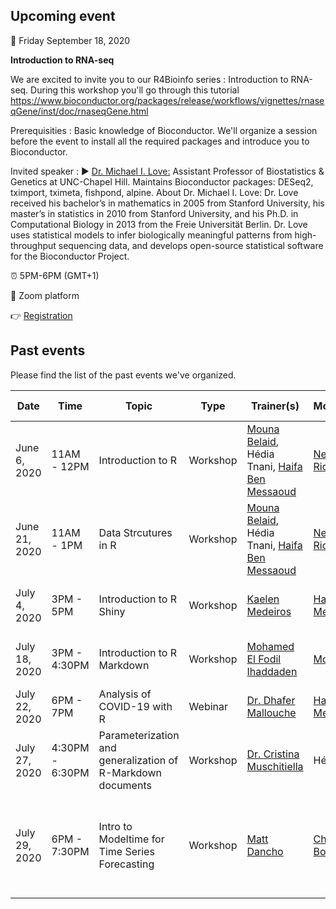 ## Upcoming event
:date: Friday September 18, 2020 

**Introduction to RNA-seq**

We are excited to invite you to our R4Bioinfo series : Introduction to RNA-seq.
During this workshop you'll go through this tutorial
https://www.bioconductor.org/packages/release/workflows/vignettes/rnaseqGene/inst/doc/rnaseqGene.html

Prerequisities :
Basic knowledge of Bioconductor. We'll organize a session before the event to install all the required packages and introduce you to Bioconductor.

Invited speaker :
▶️ [Dr. Michael I. Love:](https://mikelove.github.io/) Assistant Professor of Biostatistics & Genetics at UNC-Chapel Hill. Maintains Bioconductor packages: DESeq2, tximport, tximeta, fishpond, alpine.
About Dr. Michael I. Love:
Dr. Love received his bachelor’s in mathematics in 2005 from Stanford University, his master’s in statistics in 2010 from Stanford University, and his Ph.D. in Computational Biology in 2013 from the Freie Universität Berlin. Dr. Love uses statistical models to infer biologically meaningful patterns from high-throughput sequencing data, and develops open-source statistical software for the Bioconductor Project.

:alarm_clock: 5PM-6PM (GMT+1)

:round_pushpin: Zoom platform

:point_right: [Registration](https://tinyurl.com/y4m948kd) 

## Past events

Please find the list of the past events we've organized.

| Date  | Time  | Topic  | Type  | Trainer(s) | Moderator(s) | Place  | Workshop materials  |
|---|---|---|---|---|---|---|---|
| June 6, 2020 | 11AM - 12PM | Introduction to R | Workshop | [Mouna Belaid](https://www.linkedin.com/in/mouna-belaid-b10300112/), Hédia Tnani, [Haifa Ben Messaoud](https://www.linkedin.com/in/haifa-ben-messaoud-74294882/) | [Nermine Ben Rich](https://www.linkedin.com/in/nermine-ben-rich-844173134/) | Zoom | [Slides, recording video, code](https://github.com/rladiestunis/1st-Meetup-Workshop-materials-Introdution-to-R) |
| June 21, 2020 | 11AM - 1PM | Data Strcutures in R | Workshop | [Mouna Belaid](https://www.linkedin.com/in/mouna-belaid-b10300112/), Hédia Tnani, [Haifa Ben Messaoud](https://www.linkedin.com/in/haifa-ben-messaoud-74294882/) | [Nermine Ben Rich](https://www.linkedin.com/in/nermine-ben-rich-844173134/) | Zoom | [Slides, code](https://github.com/rladiestunis/2nd-Meetup-Workshop-materials-Data-Structures-in-R) |
| July 4, 2020 | 3PM - 5PM | Introduction to R Shiny | Workshop | [Kaelen Medeiros](http://klmedeiros.com/index.html)| [Haifa Ben Messaoud](https://www.linkedin.com/in/haifa-ben-messaoud-74294882/) | Zoom | [Slides, recording video, code](https://github.com/rladiestunis/3rd-Meetup-Introduction-to-R-Shiny) |
| July 18, 2020 | 3PM - 4:30PM | Introduction to R Markdown | Workshop | [Mohamed El Fodil Ihaddaden](https://ihaddadenfodil.com/)| [Mouna Belaid](https://www.linkedin.com/in/mouna-belaid-b10300112/) | Zoom | [Slides, recording video, code](https://github.com/rladiestunis/4th-Meetup-Introduction-to-R-Markdown) |
| July 22, 2020 | 6PM - 7PM | Analysis of COVID-19 with R | Webinar | [Dr. Dhafer Mallouche](https://malouche.github.io/)| [Haifa Ben Messaoud](https://www.linkedin.com/in/haifa-ben-messaoud-74294882/) | Zoom | [Website](https://malouche.github.io/covid19data/), [Webinar recording](https://www.youtube.com/watch?v=ecbA0h7aDE0) |
| July 27, 2020 | 4:30PM - 6:30PM | Parameterization and generalization of R-Markdown documents | Workshop | [Dr. Cristina Muschitiella](https://www.linkedin.com/in/cristina-muschitiello/)| Hédia Tnani | Zoom | [Slides, recording video, code](https://github.com/rladiestunis/6th-Meetup-Parameterization-and-generalization-of-R-Markdown-documents) |
| July 29, 2020 | 6PM - 7:30PM | Intro to Modeltime for Time Series Forecasting | Workshop | [Matt Dancho](https://www.linkedin.com/in/mattdancho/)| [Chaima Boughanmi](https://www.linkedin.com/in/chaima-boughanmi-39756b168/) | Zoom | [Modeltime : The time series forecasting package for the tidymodels ecosystem](https://business-science.github.io/modeltime/) |






